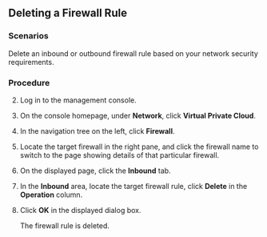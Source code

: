 ## Deleting a Firewall Rule
### Scenarios

Delete an inbound or outbound firewall rule based on your network security
requirements.

### Procedure

2.  Log in to the management console.

3.  On the console homepage, under **Network**, click **Virtual Private Cloud**.

4.  In the navigation tree on the left, click **Firewall**.

5.  Locate the target firewall in the right pane, and click the firewall name to switch to the page showing details of that particular firewall.

6.  On the displayed page, click the **Inbound** tab.

7.  In the **Inbound** area, locate the target firewall rule, click **Delete** in the **Operation** column.

8.  Click **OK** in the displayed dialog box.

	The firewall rule is deleted.
